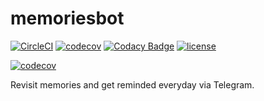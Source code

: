 # memoriesbot

[![CircleCI](https://circleci.com/gh/suddi/memoriesbot.svg?style=svg)](https://circleci.com/gh/suddi/memoriesbot)
[![codecov](https://codecov.io/gh/suddi/memoriesbot/branch/master/graph/badge.svg)](https://codecov.io/gh/suddi/memoriesbot)
[![Codacy Badge](https://api.codacy.com/project/badge/Grade/47fec2f1e49e41419fd05c1bd414f971)](https://www.codacy.com/manual/Suddi/memoriesbot)
[![license](https://img.shields.io/github/license/suddi/memoriesbot.svg)](https://raw.githubusercontent.com/suddi/memoriesbot/master/LICENSE)

[![codecov](https://codecov.io/gh/suddi/project-error/branch/master/graphs/commits.svg)](https://codecov.io/gh/suddi/project-error)

Revisit memories and get reminded everyday via Telegram.

